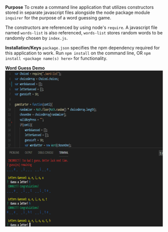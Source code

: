 **Purpose**
To create a command line application that utilizes constructors stored in separate javascript files alongside the node package module `inquirer` for the purpose of a word guessing game.

The constructors are referenced by using node's `require`. A javascript file named `words-list` is also referenced, `words-list` stores random words to be randomly chosen by `index.js`.

**Installation/Keys**
`package.json` specifies the npm dependency required for this application to work. Run `npm install` on the command line, OR `npm install <package name(s) here>` for functionality.

**Word Guess Demo**
<img src="gifs-pics/word-guess-functioning.gif" width="700" height="500" alt="Word Guess Demo">